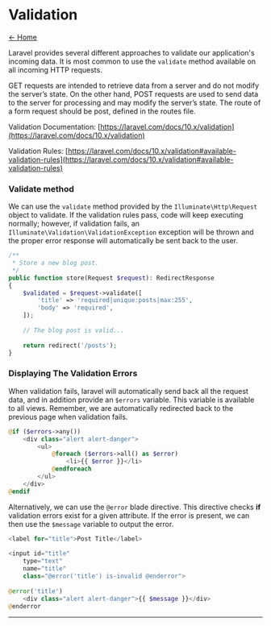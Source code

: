 # Validation

[&larr; Home](../README.md)

Laravel provides several different approaches to validate our application's incoming data. It is most common to use the `validate` method available on all incoming HTTP requests.

GET requests are intended to retrieve data from a server and do not modify the server’s state. On the other hand, POST requests are used to send data to the server for processing and may modify the server’s state. The route of a form request should be post, defined in the routes file. 

Validation Documentation: [https://laravel.com/docs/10.x/validation](https://laravel.com/docs/10.x/validation)

Validation Rules: [https://laravel.com/docs/10.x/validation#available-validation-rules](https://laravel.com/docs/10.x/validation#available-validation-rules)

### Validate method

We can use the `validate` method provided by the `Illuminate\Http\Request` object to validate. If the validation rules pass, code will keep executing normally; however, if validation fails, an `Illuminate\Validation\ValidationException` exception will be thrown and the proper error response will automatically be sent back to the user.

```php
/**
 * Store a new blog post.
 */
public function store(Request $request): RedirectResponse
{
    $validated = $request->validate([
        'title' => 'required|unique:posts|max:255',
        'body' => 'required',
    ]);
 
    // The blog post is valid...
 
    return redirect('/posts');
}
```

### Displaying The Validation Errors

When validation fails, laravel will automatically send back all the request data, and in addition provide an `$errors` variable. This variable is available to all views. Remember, we are automatically redirected back to the previous page when validation fails.  

```php
@if ($errors->any())
    <div class="alert alert-danger">
        <ul>
            @foreach ($errors->all() as $error)
                <li>{{ $error }}</li>
            @endforeach
        </ul>
    </div>
@endif
```

Alternatively, we can use the `@error` blade directive. This directive checks **if** validation errors exist for a given attribute. If the error is present, we can then use the `$message` variable to output the error. 

```php
<label for="title">Post Title</label>
 
<input id="title"
    type="text"
    name="title"
    class="@error('title') is-invalid @enderror">
 
@error('title')
    <div class="alert alert-danger">{{ $message }}</div>
@enderror
```

***